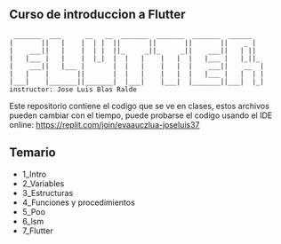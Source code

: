 ## Curso de introduccion a Flutter

```
 _______  ___      __   __  _______  _______  _______  ______   
|       ||   |    |  | |  ||       ||       ||       ||    _ |  
|    ___||   |    |  | |  ||_     _||_     _||    ___||   | ||  
|   |___ |   |    |  |_|  |  |   |    |   |  |   |___ |   |_||_ 
|    ___||   |___ |       |  |   |    |   |  |    ___||    __  |
|   |    |       ||       |  |   |    |   |  |   |___ |   |  | |
|___|    |_______||_______|  |___|    |___|  |_______||___|  |_|           
instructor: Jose Luis Blas Ralde
```
Este repositorio contiene el codigo que se ve en clases, estos archivos pueden cambiar con el tiempo, puede probarse el codigo usando el IDE online: https://replit.com/join/evaauczlua-joseluis37

## Temario
* 1_Intro
* 2_Variables
* 3_Estructuras 
* 4_Funciones y procedimientos
* 5_Poo 
* 6_lsm 
* 7_Flutter


